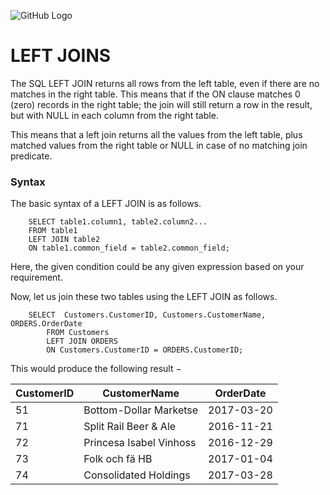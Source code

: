 ![GitHub Logo](https://s3.ap-south-1.amazonaws.com/greyatom-social/GreyAtom-logo.png)

# LEFT JOINS

The SQL LEFT JOIN returns all rows from the left table, even if there are no matches in the right table. This means that if the ON clause matches 0 (zero) records in the right table; the join will still return a row in the result, but with NULL in each column from the right table.

This means that a left join returns all the values from the left table, plus matched values from the right table or NULL in case of no matching join predicate.

### Syntax

The basic syntax of a LEFT JOIN is as follows.

        SELECT table1.column1, table2.column2...
        FROM table1
        LEFT JOIN table2
        ON table1.common_field = table2.common_field;

Here, the given condition could be any given expression based on your requirement.

Now, let us join these two tables using the LEFT JOIN as follows.

        SELECT  Customers.CustomerID, Customers.CustomerName, ORDERS.OrderDate
            FROM Customers
            LEFT JOIN ORDERS
            ON Customers.CustomerID = ORDERS.CustomerID;

This would produce the following result −

| CustomerID | CustomerName | OrderDate |
| ---------- | --------- | --------- |
| 51 | Bottom-Dollar Marketse	| 2017-03-20 |
| 71 | Split Rail Beer & Ale | 2016-11-21 |
| 72 | Princesa Isabel Vinhoss	| 2016-12-29 |
| 73 | Folk och fä HB	| 2017-01-04 |
| 74 | Consolidated Holdings	| 2017-03-28 |
